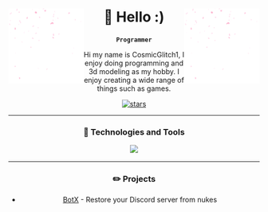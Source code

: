 <div align="center">

<img align="right" src="images/flakes.gif" width="30%" height="30%">
<img align="left" src="images/flakes.gif" width="30%" height="30%">

<h1>👋 Hello :)</h1>

**`Programmer`**

Hi my name is CosmicGlitch1, I enjoy doing programming and 3d modeling as my hobby. I enjoy creating a wide range of things such as games.

<p>
    <a href="https://github.com/cosmicglitch1?tab=repositories">
        <img alt="stars" title="Total stars on GitHub" src="https://custom-icon-badges.demolab.com/github/stars/CosmicGlitch1?color=22526b&style=for-the-badge&labelColor=488207&logo=star"/>
    </a>
</p>

</div>

---

<div align="center">

### 🧰 Technologies and Tools

<a>
    <img src="https://skillicons.dev/icons?i=blender,bash,docker,git,github,vscode,js,nodejs,express,html,css,mongodb,linux,discordjs,python,typescript"/>
</a>

</div>

---

<div align="center">

### ✏️ Projects
- [BotX](https://github.com/cosmicglitch1/Restoration) - Restore your Discord server from nukes

</div>
